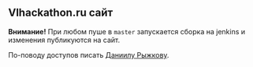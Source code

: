 Vlhackathon.ru сайт
-------------------
**Внимание!** При любом пуше в `master` запускается сборка на jenkins и изменения публикуются на сайт.

По-поводу доступов писать [Даниилу Рыжкову](https://vk.com/r_daniil).
